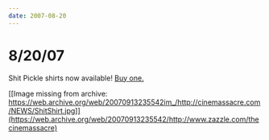 ```yaml
---
date: 2007-08-20
---
```

# 8/20/07

Shit Pickle shirts now available! [Buy one.](https://web.archive.org/web/20070913235542/http://www.zazzle.com/thecinemassacre)

[[Image missing from archive: https://web.archive.org/web/20070913235542im_/http://cinemassacre.com/NEWS/ShitShirt.jpg]](https://web.archive.org/web/20070913235542/http://www.zazzle.com/thecinemassacre)